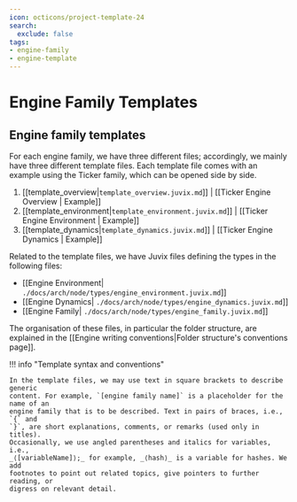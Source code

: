 ```yaml
---
icon: octicons/project-template-24
search:
  exclude: false
tags:
- engine-family
- engine-template
---
```


# Engine Family Templates

## Engine family templates

For each engine family, we have three different files; accordingly, we mainly
have three different template files. Each template file comes with an example
using the Ticker family, which can be opened side by side.

1. [[template_overview|`template_overview.juvix.md`]] | [[Ticker Engine Overview | Example]]
2. [[template_environment|`template_environment.juvix.md`]] | [[Ticker Engine Environment | Example]]
3. [[template_dynamics|`template_dynamics.juvix.md`]] | [[Ticker Engine Dynamics
| Example]]

Related to the template files, we have Juvix files defining the types
in the following files:

- [[Engine Environment| `./docs/arch/node/types/engine_environment.juvix.md`]]
- [[Engine Dynamics| `./docs/arch/node/types/engine_dynamics.juvix.md`]]
- [[Engine Family| `./docs/arch/node/types/engine_family.juvix.md`]]


The organisation of these files, in particular the folder structure, are
explained in the [[Engine writing conventions|Folder structure's conventions page]].

!!! info "Template syntax and conventions"

    In the template files, we may use text in square brackets to describe generic
    content. For example, `[engine family name]` is a placeholder for the name of an
    engine family that is to be described. Text in pairs of braces, i.e., `{` and
    `}`, are short explanations, comments, or remarks (used only in titles).
    Occasionally, we use angled parentheses and italics for variables, i.e.,
    _⟨[variableName]⟩;_ for example, _⟨hash⟩_ is a variable for hashes. We add
    footnotes to point out related topics, give pointers to further reading, or
    digress on relevant detail.

[^1]: We use different Juvix files for "static" and "dynamic" aspects of engine
    families; the "dynamic" aspect rely on the static aspects of _all_ engines.
    In more detail, we require definitions of all family-specific message types
    before we can form the type of any message to be sent. Finally, we have
    split off the engine overview page, which should be a self-contained
    description of engine families in broad terms.
